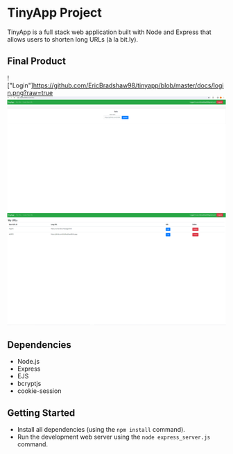 # TinyApp Project

TinyApp is a full stack web application built with Node and Express that allows users to shorten long URLs (à la bit.ly).

## Final Product

!["Login"]https://github.com/EricBradshaw98/tinyapp/blob/master/docs/login.png?raw=true
!["Update"](https://github.com/EricBradshaw98/tinyapp/blob/master/docs/update.png?raw=true)
!["urls"](https://github.com/EricBradshaw98/tinyapp/blob/master/docs/urls.png?raw=true)

## Dependencies

- Node.js
- Express
- EJS
- bcryptjs
- cookie-session

## Getting Started

- Install all dependencies (using the `npm install` command).
- Run the development web server using the `node express_server.js` command.
